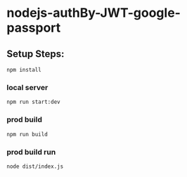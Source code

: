 # nodejs-authBy-JWT-google-passport

## Setup Steps:
`npm install`



### local server
`npm run start:dev`


### prod build
`npm run build`


### prod build run
`node dist/index.js`
